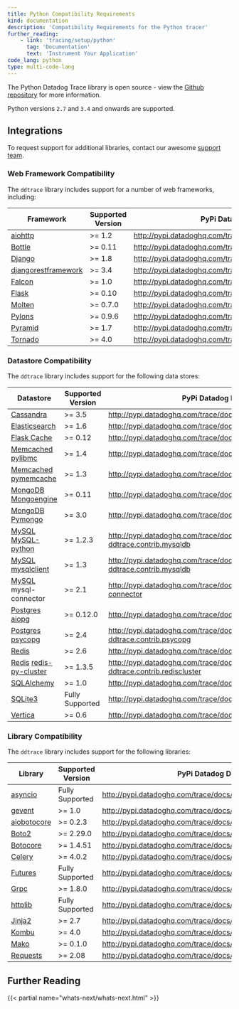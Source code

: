 ```yaml
---
title: Python Compatibility Requirements
kind: documentation
description: 'Compatibility Requirements for the Python tracer'
further_reading:
    - link: 'tracing/setup/python'
      tag: 'Documentation'
      text: 'Instrument Your Application'
code_lang: python
type: multi-code-lang
---
```


The Python Datadog Trace library is open source - view the [Github repository][1] for more information.

Python versions `2.7` and `3.4` and onwards are supported.

## Integrations

To request support for additional libraries, contact our awesome [support team][2].

### Web Framework Compatibility

The `ddtrace` library includes support for a number of web frameworks, including:

| Framework                 | Supported Version | PyPi Datadog Documentation                                         |
| ------------------------- | ----------------- | ------------------------------------------------------------------ |
| [aiohttp][3]             | >= 1.2            | http://pypi.datadoghq.com/trace/docs/web_integrations.html#aiohttp |
| [Bottle][4]              | >= 0.11           | http://pypi.datadoghq.com/trace/docs/web_integrations.html#bottle  |
| [Django][5]              | >= 1.8            | http://pypi.datadoghq.com/trace/docs/web_integrations.html#django  |
| [djangorestframework][5] | >= 3.4            | http://pypi.datadoghq.com/trace/docs/web_integrations.html#django  |
| [Falcon][6]              | >= 1.0            | http://pypi.datadoghq.com/trace/docs/web_integrations.html#falcon  |
| [Flask][7]               | >= 0.10           | http://pypi.datadoghq.com/trace/docs/web_integrations.html#flask   |
| [Molten][8]              | >= 0.7.0          | http://pypi.datadoghq.com/trace/docs/web_integrations.html#molten  |
| [Pylons][9]              | >= 0.9.6          | http://pypi.datadoghq.com/trace/docs/web_integrations.html#pylons  |
| [Pyramid][10]             | >= 1.7            | http://pypi.datadoghq.com/trace/docs/web_integrations.html#pyramid |
| [Tornado][11]             | >= 4.0            | http://pypi.datadoghq.com/trace/docs/web_integrations.html#tornado |

### Datastore Compatibility

The `ddtrace` library includes support for the following data stores:

| Datastore                          | Supported Version | PyPi Datadog Documentation                                                                    |
| ---------------------------------- | ----------------- | --------------------------------------------------------------------------------------------- |
| [Cassandra][12]                    | >= 3.5            | http://pypi.datadoghq.com/trace/docs/db_integrations.html#cassandra                           |
| [Elasticsearch][13]                | >= 1.6            | http://pypi.datadoghq.com/trace/docs/db_integrations.html#elasticsearch                       |
| [Flask Cache][14]                  | >= 0.12           | http://pypi.datadoghq.com/trace/docs/db_integrations.html#flask-cache                         |
| [Memcached][15] [pylibmc][16]      | >= 1.4            | http://pypi.datadoghq.com/trace/docs/db_integrations.html#pylibmc                             |
| [Memcached][15] [pymemcache][17]   | >= 1.3            | http://pypi.datadoghq.com/trace/docs/db_integrations.html#pymemcache                          |
| [MongoDB][18] [Mongoengine][19]    | >= 0.11           | http://pypi.datadoghq.com/trace/docs/db_integrations.html#mongoengine                         |
| [MongoDB][18] [Pymongo][20]        | >= 3.0            | http://pypi.datadoghq.com/trace/docs/db_integrations.html#pymongo                             |
| [MySQL][21] [MySQL-python][22]     | >= 1.2.3          | http://pypi.datadoghq.com/trace/docs/db_integrations.html#module-ddtrace.contrib.mysqldb      |
| [MySQL][21] [mysqlclient][23]      | >= 1.3            | http://pypi.datadoghq.com/trace/docs/db_integrations.html#module-ddtrace.contrib.mysqldb      |
| [MySQL][21] mysql-connector        | >= 2.1            | http://pypi.datadoghq.com/trace/docs/db_integrations.html#mysql-connector                     |
| [Postgres][24] [aiopg][25]         | >= 0.12.0         | http://pypi.datadoghq.com/trace/docs/db_integrations.html#aiopg                               |
| [Postgres][24] [psycopg][26]       | >= 2.4            | http://pypi.datadoghq.com/trace/docs/db_integrations.html#module-ddtrace.contrib.psycopg      |
| [Redis][27]                        | >= 2.6            | http://pypi.datadoghq.com/trace/docs/db_integrations.html#redis                               |
| [Redis][27] [redis-py-cluster][28] | >= 1.3.5          | http://pypi.datadoghq.com/trace/docs/db_integrations.html#module-ddtrace.contrib.rediscluster |
| [SQLAlchemy][29]                   | >= 1.0            | http://pypi.datadoghq.com/trace/docs/db_integrations.html#sqlalchemy                          |
| [SQLite3][30]                      | Fully Supported   | http://pypi.datadoghq.com/trace/docs/db_integrations.html#sqlite                              |
| [Vertica][31]                      | >= 0.6            | http://pypi.datadoghq.com/trace/docs/db_integrations.html#vertica                             |

### Library Compatibility

The `ddtrace` library includes support for the following libraries:

| Library           | Supported Version | PyPi Datadog Documentation                                               |
| ----------------- | ----------------- | ------------------------------------------------------------------------ |
| [asyncio][32]     | Fully Supported   | http://pypi.datadoghq.com/trace/docs/async_integrations.html#asyncio     |
| [gevent][33]      | >= 1.0            | http://pypi.datadoghq.com/trace/docs/async_integrations.html#gevent      |
| [aiobotocore][34] | >= 0.2.3          | http://pypi.datadoghq.com/trace/docs/other_integrations.html#aiobotocore |
| [Boto2][34]       | >= 2.29.0         | http://pypi.datadoghq.com/trace/docs/other_integrations.html#boto2       |
| [Botocore][34]    | >= 1.4.51         | http://pypi.datadoghq.com/trace/docs/other_integrations.html#botocore    |
| [Celery][35]      | >= 4.0.2          | http://pypi.datadoghq.com/trace/docs/other_integrations.html#celery      |
| [Futures][36]     | Fully Supported   | http://pypi.datadoghq.com/trace/docs/other_integrations.html#futures     |
| [Grpc][37]        | >= 1.8.0          | http://pypi.datadoghq.com/trace/docs/other_integrations.html#grpc        |
| [httplib][38]     | Fully Supported   | http://pypi.datadoghq.com/trace/docs/other_integrations.html#httplib     |
| [Jinja2][39]      | >= 2.7            | http://pypi.datadoghq.com/trace/docs/other_integrations.html#jinja2      |
| [Kombu][40]       | >= 4.0            | http://pypi.datadoghq.com/trace/docs/other_integrations.html#kombu       |
| [Mako][41]        | >= 0.1.0          | http://pypi.datadoghq.com/trace/docs/other_integrations.html#mako        |
| [Requests][42]    | >= 2.08           | http://pypi.datadoghq.com/trace/docs/other_integrations.html#requests    |


## Further Reading

{{< partial name="whats-next/whats-next.html" >}}

[1]: https://github.com/DataDog/dd-trace-py
[2]: /help
[3]: https://aiohttp.readthedocs.io
[4]: https://bottlepy.org
[5]: https://www.djangoproject.com
[6]: https://falconframework.org
[7]: http://flask.pocoo.org
[8]: https://moltenframework.com
[9]: http://pylonsproject.org
[10]: https://trypyramid.com
[11]: http://www.tornadoweb.org
[12]: https://cassandra.apache.org
[13]: https://www.elastic.co/products/elasticsearch
[14]: https://pythonhosted.org/Flask-Cache
[15]: https://memcached.org
[16]: http://sendapatch.se/projects/pylibmc
[17]: https://pymemcache.readthedocs.io
[18]: https://www.mongodb.com/what-is-mongodb
[19]: http://mongoengine.org
[20]: https://api.mongodb.com/python/current
[21]: https://www.mysql.com
[22]: https://pypi.org/project/MySQL-python
[23]: https://pypi.org/project/mysqlclient
[24]: https://www.postgresql.org
[25]: https://aiopg.readthedocs.io
[26]: http://initd.org/psycopg
[27]: https://redis.io
[28]: https://redis-py-cluster.readthedocs.io
[29]: https://www.sqlalchemy.org
[30]: https://www.sqlite.org
[31]: https://www.vertica.com
[32]: https://docs.python.org/3/library/asyncio.html
[33]: http://www.gevent.org
[34]: http://docs.pythonboto.org/en/latest
[35]: http://www.celeryproject.org
[36]: https://docs.python.org/3/library/concurrent.futures.html
[37]: https://grpc.io
[38]: https://docs.python.org/2/library/httplib.html
[39]: http://jinja.pocoo.org
[40]: https://kombu.readthedocs.io/en/latest
[41]: https://www.makotemplates.org
[42]: http://docs.python-requests.org/en/master
